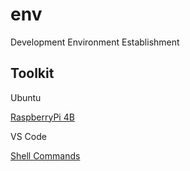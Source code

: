 # env
Development Environment Establishment


## Toolkit

Ubuntu

[RaspberryPi 4B](./doc/raspberrypi4b.md)

VS Code

[Shell Commands](./doc/shell.md)









